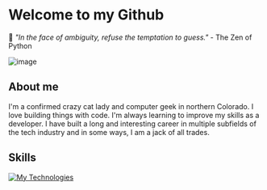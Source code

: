 # Welcome to my Github
🐍 *"In the face of ambiguity, refuse the temptation to guess."* - The Zen of Python


![image](https://user-images.githubusercontent.com/30607353/182042084-907bd1ce-ef90-419b-86ff-f39ddf010a38.png)

## About me
I'm a confirmed crazy cat lady and computer geek in northern Colorado. I love building things with code. I'm always learning to improve my skills as a developer. I have built a long and interesting career in multiple subfields of the tech industry and in some ways, I am a jack of all trades.

## Skills

[![My Technologies](https://skillicons.dev/icons?i=cs,dotnet,docker,kubernetes,visualstudio,py,sqlite,mysql,azure,powershell,bootstrap,bash,html,css,django,flask,git,vscode,linux,fastapi)](https://skillicons.dev)
